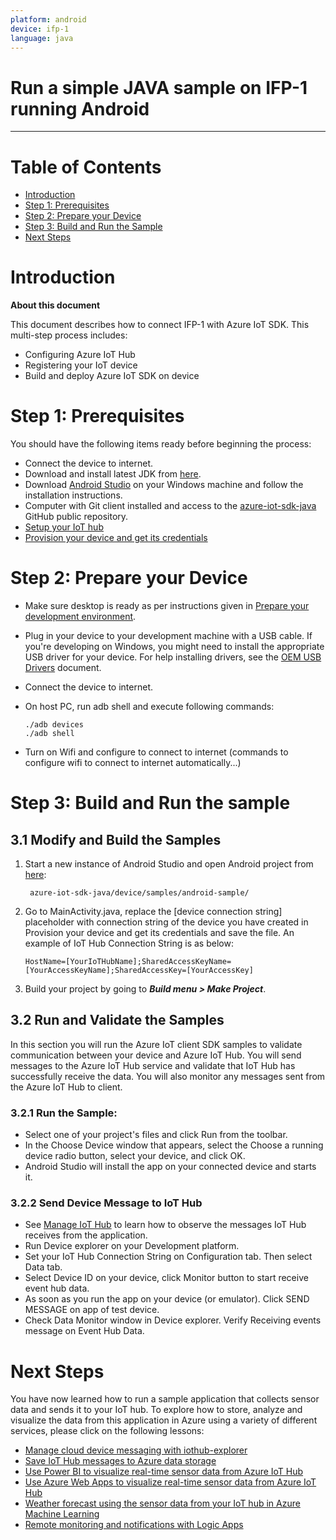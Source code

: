 ```yaml
---
platform: android
device: ifp-1
language: java
---
```


Run a simple JAVA sample on IFP-1 running Android
===
---

# Table of Contents

-   [Introduction](#Introduction)
-   [Step 1: Prerequisites](#Prerequisites)
-   [Step 2: Prepare your Device](#PrepareDevice)
-   [Step 3: Build and Run the Sample](#Build)
-   [Next Steps](#NextSteps)

<a name="Introduction"></a>
# Introduction

**About this document**

This document describes how to connect IFP-1 with Azure IoT SDK. This multi-step process includes:
-   Configuring Azure IoT Hub
-   Registering your IoT device
-   Build and deploy Azure IoT SDK on device

<a name="Prerequisites"></a>
# Step 1: Prerequisites

You should have the following items ready before beginning the process:

-   Connect the device to internet.
-   Download and install latest JDK from [here](http://www.oracle.com/technetwork/java/javase/downloads/index.html).
-   Download [Android Studio](https://developer.android.com/studio/index.html) on your Windows machine and follow the installation instructions.
-   Computer with Git client installed and access to the [azure-iot-sdk-java](https://github.com/Azure/azure-iot-sdk-java) GitHub public repository.
-   [Setup your IoT hub][lnk-setup-iot-hub]
-   [Provision your device and get its credentials][lnk-manage-iot-hub]

<a name="PrepareDevice"></a>
# Step 2: Prepare your Device

-   Make sure desktop is ready as per instructions given in [Prepare your development environment](#Setup_DevEnv).
-   Plug in your device to your development machine with a USB cable. If you're developing on Windows, you might need to install the appropriate USB driver for your device. For help installing drivers, see the [OEM USB Drivers](https://developer.android.com/studio/run/oem-usb.html) document.
-   Connect the device to internet.
-   On host PC, run adb shell and execute following commands:

        ./adb devices
        ./adb shell

-   Turn on Wifi and configure to connect to internet (commands to configure wifi to connect to internet automatically...)

<a name="Build"></a>
# Step 3: Build and Run the sample

## 3.1 Modify and Build the Samples

1. Start a new instance of Android Studio and open Android project from [here](android-sample-code):

        azure-iot-sdk-java/device/samples/android-sample/

2.  Go to MainActivity.java, replace the [device connection string] placeholder with connection string of the device you have created in Provision your device and get its credentials and save the file. An example of IoT Hub Connection String is as below:

        HostName=[YourIoTHubName];SharedAccessKeyName=[YourAccessKeyName];SharedAccessKey=[YourAccessKey]

3.  Build your project by going to ***Build menu > Make Project***.

## 3.2 Run and Validate the Samples

  In this section you will run the Azure IoT client SDK samples to validate communication between your device and Azure IoT Hub. You will send messages to the Azure IoT Hub service and validate that IoT Hub has successfully receive the data. You will also monitor any messages sent from the Azure IoT Hub to client.

### 3.2.1 Run the Sample:

-   Select one of your project's files and click Run from the toolbar.
-   In the Choose Device window that appears, select the Choose a running device radio button, select your device, and click OK.
-   Android Studio will install the app on your connected device and starts it.

### 3.2.2 Send Device Message to IoT Hub

-   See [Manage IoT Hub]([lnk-manage-iot-hub]) to learn how to observe the messages IoT Hub receives from the application.
-   Run Device explorer on your Development platform.
-   Set your IoT Hub Connection String on Configuration tab. Then select Data tab.
- 	Select Device ID on your device, click Monitor button to start receive event hub data.
-   As soon as you run the app on your device (or emulator). Click SEND MESSAGE on app of test device.
-   Check Data Monitor window in Device explorer. Verify Receiving events message on Event Hub Data.

<a name="NextSteps"></a>
# Next Steps

You have now learned how to run a sample application that collects sensor data and sends it to your IoT hub. To explore how to store, analyze and visualize the data from this application in Azure using a variety of different services, please click on the following lessons:

-   [Manage cloud device messaging with iothub-explorer]
-   [Save IoT Hub messages to Azure data storage]
-   [Use Power BI to visualize real-time sensor data from Azure IoT Hub]
-   [Use Azure Web Apps to visualize real-time sensor data from Azure IoT Hub]
-   [Weather forecast using the sensor data from your IoT hub in Azure Machine Learning]
-   [Remote monitoring and notifications with Logic Apps]   

[Manage cloud device messaging with iothub-explorer]: https://docs.microsoft.com/en-us/azure/iot-hub/iot-hub-explorer-cloud-device-messaging
[Save IoT Hub messages to Azure data storage]: https://docs.microsoft.com/en-us/azure/iot-hub/iot-hub-store-data-in-azure-table-storage
[Use Power BI to visualize real-time sensor data from Azure IoT Hub]: https://docs.microsoft.com/en-us/azure/iot-hub/iot-hub-live-data-visualization-in-power-bi
[Use Azure Web Apps to visualize real-time sensor data from Azure IoT Hub]: https://docs.microsoft.com/en-us/azure/iot-hub/iot-hub-live-data-visualization-in-web-apps
[Weather forecast using the sensor data from your IoT hub in Azure Machine Learning]: https://docs.microsoft.com/en-us/azure/iot-hub/iot-hub-weather-forecast-machine-learning
[Remote monitoring and notifications with Logic Apps]: https://docs.microsoft.com/en-us/azure/iot-hub/iot-hub-monitoring-notifications-with-azure-logic-apps
[lnk-setup-iot-hub]: ../setup_iothub.md
[lnk-manage-iot-hub]: ../manage_iot_hub.md
[android-sample-code]: https://github.com/Azure/azure-iot-sdk-java/tree/master/device/iot-device-samples/android-sample
[mainactivity-source-code]: https://github.com/Azure/azure-iot-sdk-java/blob/master/device/iot-device-samples/android-sample/app/src/main/java/com/iothub/azure/microsoft/com/androidsample/MainActivity.java